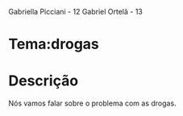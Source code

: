 Gabriella Picciani - 12
Gabriel Ortelã - 13

# Tema:drogas

# Descrição

Nós vamos falar sobre o problema com as drogas.
